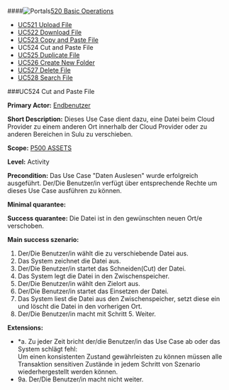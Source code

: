 ####![Portals](https://raw.github.com/massiveart/sulu-docs/master/use-cases/images/package-assets.png)[520 Basic Operations](https://github.com/massiveart/sulu-docs/tree/master/use-cases/p500/p520 "520 Basic Operations")

* [UC521 Upload File](https://github.com/massiveart/sulu-docs/tree/master/use-cases/p500/p520/UC521.md "UC521 Upload File")
* [UC522 Download File](https://github.com/massiveart/sulu-docs/tree/master/use-cases/p500/p520/UC522.md "UC522 Download File")
* [UC523 Copy and Paste File](https://github.com/massiveart/sulu-docs/tree/master/use-cases/p500/p520/UC523.md "UC523 Copy and Paste File")
* UC524 Cut and Paste File
* [UC525 Duplicate File](https://github.com/massiveart/sulu-docs/tree/master/use-cases/p500/p520/UC525.md "UC525 Duplicate File")
* [UC526 Create New Folder](https://github.com/massiveart/sulu-docs/tree/master/use-cases/p500/p520/UC526.md "UC526 Create New Folder")
* [UC527 Delete File](https://github.com/massiveart/sulu-docs/tree/master/use-cases/p500/p520/UC527.md "UC527 Delete File")
* [UC528 Search File](https://github.com/massiveart/sulu-docs/tree/master/use-cases/p500/p520/UC528.md "UC528 Search File")

###UC524 Cut and Paste File

**Primary Actor:** [Endbenutzer](https://github.com/massiveart/sulu-docs/tree/master/system-specification/actors.md "Actors") 

**Short Description:** Dieses Use Case dient dazu, eine Datei beim Cloud Provider zu einem anderen Ort innerhalb der Cloud Provider oder zu anderen Bereichen in Sulu  zu verschieben. 

**Scope:** [P500 ASSETS](https://github.com/massiveart/sulu-docs/tree/master/system-specification/p500-assets "500 ASSETS") 

**Level:** Activity

**Precondition:** Das Use Case "Daten Auslesen" wurde erfolgreich ausgeführt. Der/Die Benutzer/in verfügt über entsprechende Rechte um dieses Use Case ausführen zu können.

**Minimal quarantee:** 

**Success quarantee:** Die Datei ist in den gewünschten neuen Ort/e verschoben. 

**Main success szenario:** 

1. Der/Die Benutzer/in wählt die zu verschiebende Datei aus.
2. Das System zeichnet die Datei aus.
3. Der/Die Benutzer/in startet das Schneiden(Cut) der Datei.
4. Das System legt die Datei in den Zwischenspeicher.
5. Der/Die Benutzer/in wählt den Zielort aus.
6. Der/Die Benutzer/in startet das Einsetzen der Datei.
7. Das System liest die Datei aus den Zwischenspeicher, setzt diese ein und löscht die Datei in den vorherigen Ort.
8. Der/Die Benutzer/in macht mit Schritt 5. Weiter.

**Extensions:**
* *a. Zu jeder Zeit bricht der/die Benutzer/in das Use Case ab oder das System schlägt fehl:	
Um einen konsistenten Zustand gewährleisten zu können müssen alle Transaktion sensitiven Zustände in jedem Schritt von Szenario wiederhergestellt werden können.
* 9a. Der/Die Benutzer/in macht nicht weiter.

 